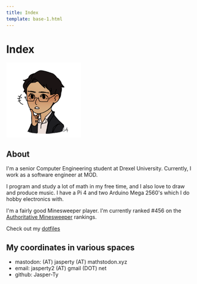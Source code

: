 ```yaml
---
title: Index
template: base-1.html
---
```


# Index

<img src="/static/logo_no_bg.png" alt="avatar" width="200" height="200">

## About

I'm a senior Computer Engineering student at Drexel University. Currently, I work as a software engineer at MOD.

I program and study a lot of math in my free time, and I also love to draw and produce music. I have a Pi 4 and two Arduino Mega 2560's which I do hobby electronics with.

I'm a fairly good Minesweeper player. I'm currently ranked #456 on the [Authoritative Minesweeper](https://minesweepergame.com/world-rankings.php) rankings.

Check out my [dotfiles](https://github.com/Jasper-Ty/dotfiles)

## My coordinates in various spaces
- mastodon: (AT) jasperty (AT) mathstodon.xyz 
- email: jasperty2 (AT) gmail (DOT) net 
- github: Jasper-Ty 
